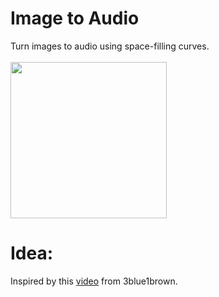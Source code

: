 # Image to Audio
Turn images to audio using space-filling curves.\
\
<img src="https://github.com/ketameen/image-to-audio/assets/112092724/57d1fb96-fc63-4515-ab9a-859d68ebae3d" width="250">


# Idea:
Inspired by this [video](https://www.youtube.com/watch?v=3s7h2MHQtxc&t=1s&ab_channel=3Blue1Brown) from 3blue1brown.
